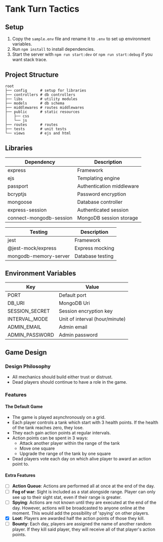 # Tank Turn Tactics


## Setup
1. Copy the `sample.env` file and rename it to `.env` to set up environment variables.
2. Run `npm install` to install dependencies.
3. Start the server with `npm run start:dev` or `npm run start:debug` if you want stack trace.

## Project Structure
```
root
├── config      # setup for libraries
├── controllers # db controllers
├── libs        # utility modules
├── models      # db schema
├── middlewares # routes middlewares
├── public      # static resources
│   ├── css
│   └── js
├── routes      # routes
├── tests       # unit tests
└── views       # ejs and html
```

## Libraries

| Dependency | Description 
|------------|-------------
| express | Framework 
| ejs | Templating engine
| passport | Authentication middleware
| bcryptjs | Password encryption
| mongoose | Database controller
| express-session | Authenticated session
| connect-mongodb-session | MongoDB session storage

| Testing | Description
|------------|-------------
| jest | Framework
| @jest-mock/express | Express mocking
| mongodb-memory-server| Database testing

## Environment Variables

| Key | Value |
|----|-----|
| PORT | Default port |
| DB_URI | MongoDB Uri |
| SESSION_SECRET | Session encryption key |
| INTERVAL_MODE | Unit of interval (hour/minute) |
| ADMIN_EMAIL | Admin email |
| ADMIN_PASSWORD | Admin password |

## Game Design

### Design Philosophy

 - All mechanics should build either trust or distrust.
 - Dead players should continue to have a role in the game.

### Features

#### The Default Game

 - The game is played asynchronously on a grid.
 - Each player controls a tank which start with 3 health points. If the health of the tank reaches zero, they lose.
 - They each gain action points at regular intervals.
 - Action points can be spent in 3 ways:
    - Attack another player within the range of the tank
    - Move one square
    - Upgrade the range of the tank by one square
 - Dead players vote each day on which alive player to award an action point to.

#### Extra Features

- [ ] **Action Queue**: Actions are performed all at once at the end of the day.
- [ ] **Fog of war**: Sight is included as a stat alongside range. Player can only see up to their sight stat, even if their range is greater.
- [ ] **Spying**: Actions are not known until they are executed at the end of the day. However, actions will be broadcasted to 
   anyone online at the moment. This would add the possibility of 'spying' on other players.
- [x] **Loot**: Players are awarded half the action points of those they kill.
- [ ] **Bounty**: Each day, players are assigned the name of another random player. If they kill said player, they will receive all of that player's action points.
